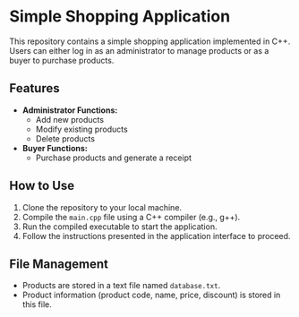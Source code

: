 # Simple Shopping Application

This repository contains a simple shopping application implemented in C++. Users can either log in as an administrator to manage products or as a buyer to purchase products.

## Features

- **Administrator Functions:**
  - Add new products
  - Modify existing products
  - Delete products
- **Buyer Functions:**
  - Purchase products and generate a receipt

## How to Use

1. Clone the repository to your local machine.
2. Compile the `main.cpp` file using a C++ compiler (e.g., g++).
3. Run the compiled executable to start the application.
4. Follow the instructions presented in the application interface to proceed.

## File Management

- Products are stored in a text file named `database.txt`.
- Product information (product code, name, price, discount) is stored in this file.


